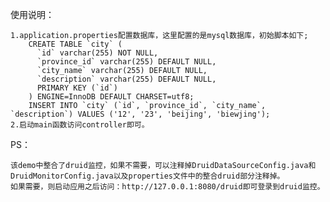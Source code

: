 使用说明：

    1.application.properties配置数据库，这里配置的是mysql数据库，初始脚本如下;
		CREATE TABLE `city` (
		  `id` varchar(255) NOT NULL,
		  `province_id` varchar(255) DEFAULT NULL,
		  `city_name` varchar(255) DEFAULT NULL,
		  `description` varchar(255) DEFAULT NULL,
		  PRIMARY KEY (`id`)
		) ENGINE=InnoDB DEFAULT CHARSET=utf8;
		INSERT INTO `city` (`id`, `province_id`, `city_name`, `description`) VALUES ('12', '23', 'beijing', 'biewjing');
	2.启动main函数访问controller即可。
	
PS：

	该demo中整合了druid监控，如果不需要，可以注释掉DruidDataSourceConfig.java和
	DruidMonitorConfig.java以及properties文件中的整合druid部分注释掉。
	如果需要，则启动应用之后访问：http://127.0.0.1:8080/druid即可登录到druid监控。
